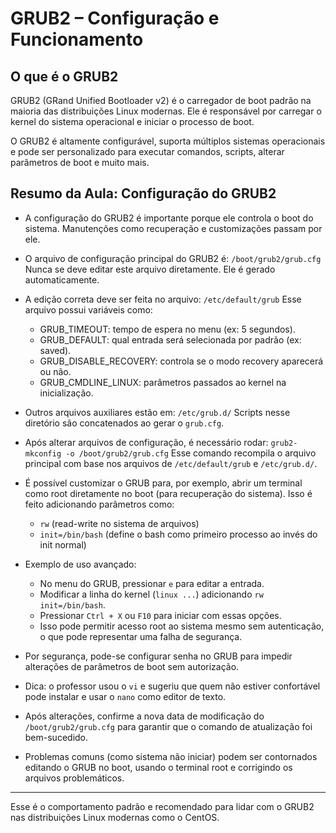 # GRUB2 – Configuração e Funcionamento

## O que é o GRUB2

GRUB2 (GRand Unified Bootloader v2) é o carregador de boot padrão na maioria das distribuições Linux modernas. Ele é responsável por carregar o kernel do sistema operacional e iniciar o processo de boot. 

O GRUB2 é altamente configurável, suporta múltiplos sistemas operacionais e pode ser personalizado para executar comandos, scripts, alterar parâmetros de boot e muito mais.

## Resumo da Aula: Configuração do GRUB2

- A configuração do GRUB2 é importante porque ele controla o boot do sistema. Manutenções como recuperação e customizações passam por ele.

- O arquivo de configuração principal do GRUB2 é:
  `/boot/grub2/grub.cfg`
  Nunca se deve editar este arquivo diretamente. Ele é gerado automaticamente.

- A edição correta deve ser feita no arquivo:
  `/etc/default/grub`
  Esse arquivo possui variáveis como:
  - GRUB_TIMEOUT: tempo de espera no menu (ex: 5 segundos).
  - GRUB_DEFAULT: qual entrada será selecionada por padrão (ex: saved).
  - GRUB_DISABLE_RECOVERY: controla se o modo recovery aparecerá ou não.
  - GRUB_CMDLINE_LINUX: parâmetros passados ao kernel na inicialização.

- Outros arquivos auxiliares estão em:
  `/etc/grub.d/`
  Scripts nesse diretório são concatenados ao gerar o `grub.cfg`.

- Após alterar arquivos de configuração, é necessário rodar:
  `grub2-mkconfig -o /boot/grub2/grub.cfg`
  Esse comando recompila o arquivo principal com base nos arquivos de `/etc/default/grub` e `/etc/grub.d/`.

- É possível customizar o GRUB para, por exemplo, abrir um terminal como root diretamente no boot (para recuperação do sistema). Isso é feito adicionando parâmetros como:
  - `rw` (read-write no sistema de arquivos)
  - `init=/bin/bash` (define o bash como primeiro processo ao invés do init normal)

- Exemplo de uso avançado:
  - No menu do GRUB, pressionar `e` para editar a entrada.
  - Modificar a linha do kernel (`linux ...`) adicionando `rw init=/bin/bash`.
  - Pressionar `Ctrl + X` ou `F10` para iniciar com essas opções.
  - Isso pode permitir acesso root ao sistema mesmo sem autenticação, o que pode representar uma falha de segurança.

- Por segurança, pode-se configurar senha no GRUB para impedir alterações de parâmetros de boot sem autorização.

- Dica: o professor usou o `vi` e sugeriu que quem não estiver confortável pode instalar e usar o `nano` como editor de texto.

- Após alterações, confirme a nova data de modificação do `/boot/grub2/grub.cfg` para garantir que o comando de atualização foi bem-sucedido.

- Problemas comuns (como sistema não iniciar) podem ser contornados editando o GRUB no boot, usando o terminal root e corrigindo os arquivos problemáticos.

---

Esse é o comportamento padrão e recomendado para lidar com o GRUB2 nas distribuições Linux modernas como o CentOS.

